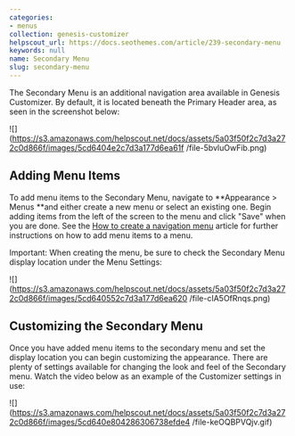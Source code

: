 ```yaml
---
categories:
- menus
collection: genesis-customizer
helpscout_url: https://docs.seothemes.com/article/239-secondary-menu
keywords: null
name: Secondary Menu
slug: secondary-menu
---
```

The Secondary Menu is an additional navigation area available in Genesis
Customizer. By default, it is located beneath the Primary Header area, as seen
in the screenshot below:

![](https://s3.amazonaws.com/helpscout.net/docs/assets/5a03f50f2c7d3a272c0d866f/images/5cd6404e2c7d3a177d6ea61f
/file-5bvluOwFib.png)

## Adding Menu Items

To add menu items to the Secondary Menu, navigate to **Appearance > Menus
**and either create a new menu or select an existing one. Begin adding items
from the left of the screen to the menu and click "Save" when you are done.
See the [How to create a navigation
menu](https://docs.seothemes.com/article/241-how-to-create-a-navigation-menu)
article for further instructions on how to add menu items to a menu.

Important: When creating the menu, be sure to check the Secondary Menu display
location under the Menu Settings:

![](https://s3.amazonaws.com/helpscout.net/docs/assets/5a03f50f2c7d3a272c0d866f/images/5cd640552c7d3a177d6ea620
/file-cIA5OfRnqs.png)

##  Customizing the Secondary Menu

Once you have added menu items to the secondary menu and set the display
location you can begin customizing the appearance. There are plenty of
settings available for changing the look and feel of the Secondary menu. Watch
the video below as an example of the Customizer settings in use:

![](https://s3.amazonaws.com/helpscout.net/docs/assets/5a03f50f2c7d3a272c0d866f/images/5cd640e804286306738efde4
/file-keOQBPVQjv.gif)

